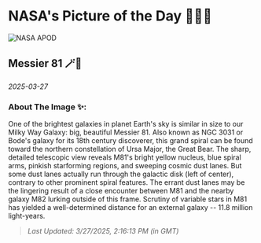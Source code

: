 
# NASA's Picture of the Day 🧑‍🚀💫

  ![NASA APOD](https://apod.nasa.gov/apod/image/2503/291_lorand_fenyes_m81_kicsi.jpg)
  
  ## Messier 81 🪄🌌
  
  _2025-03-27_
  
  ### About The Image ✨: 
  
  One of the brightest galaxies in planet Earth's sky is similar in size to our Milky Way Galaxy: big, beautiful Messier 81. Also known as NGC 3031 or Bode's galaxy for its 18th century discoverer, this grand spiral can be found toward the northern constellation of Ursa Major, the Great Bear. The sharp, detailed telescopic view reveals M81's bright yellow nucleus, blue spiral arms, pinkish starforming regions, and sweeping cosmic dust lanes. But some dust lanes actually run through the galactic disk (left of center), contrary to other prominent spiral features. The errant dust lanes may be the lingering result of a close encounter between M81 and the nearby galaxy M82 lurking outside of this frame. Scrutiny of variable stars in M81 has yielded a well-determined distance for an external galaxy -- 11.8 million light-years.
  
  
  
  > _Last Updated: 3/27/2025, 2:16:13 PM (in GMT)_
  